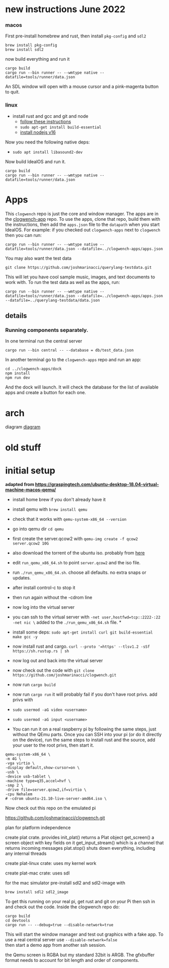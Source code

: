 

# new instructions June 2022


### macos

First pre-install homebrew and rust, then install `pkg-config` and `sdl2`

```shell
brew install pkg-config
brew install sdl2
```

now build everything and run it
```shell
cargo build
cargo run --bin runner -- --wmtype native --datafile=tools/runner/data.json
```

An SDL window will open with a mouse cursor and a pink-magenta button to quit.

### linux

* install rust and gcc and git and node
  * [follow these instructions](https://www.rust-lang.org/tools/install)
  * `sudo apt-get install build-essential`
  * [install nodejs v16](https://github.com/nodesource/distributions/blob/master/README.md) 


Now you need the following native deps:
* `sudo apt install libasound2-dev`

Now build IdealOS and run it.
```shell
cargo build
cargo run --bin runner -- --wmtype native --datafile=tools/runner/data.json
```


# Apps

This `clogwench` repo is just the core and window manager. The apps are in 
the [clogwench-app](https://github.com/joshmarinacci/clogwench-apps) repo. To use the apps, clone
that repo, build them with the instructions, then add the `apps.json` file to the `datapath` when
you start IdealOS. For example: if  you checked out `clogwench-apps` next to `clogwench` then you
can run:

```shell
cargo run --bin runner -- --wmtype native --datafile=tools/runner/data.json --datafile=../clogwench-apps/apps.json
```

You may also want the test data

```shell
git clone https://github.com/joshmarinacci/querylang-testdata.git
```

This will let you have cool sample music, images, and text documents to work with. To run the test data
as well as the apps, run:

```shell
cargo run --bin runner -- --wmtype native --datafile=tools/runner/data.json --datafile=../clogwench-apps/apps.json --datafile=../querylang-testdata/data.json
```



## details

### Running components separately.

In one terminal run the central server

```shell
cargo run --bin central -- --database = db/test_data.json
```

In another terminal go to the `clogwench-apps` repo and run an app:

```shell
cd ../clogwench-apps/dock
npm install
npm run dev
```

And the dock will launch. It will check the database for the list of
available apps and create a button for each one.

# arch

diagram [diagram](./tools/docs/diagram.md)



# old stuff
# initial setup

__adapted from https://graspingtech.com/ubuntu-desktop-18.04-virtual-machine-macos-qemu/__

* install home brew if you don't already have it
* install qemu with `brew install qemu`
* check that it works with `qemu-system-x86_64 --version`
* go into qemu dir `cd qemu`
* first create the server.qcow2 with `qemu-img create -f qcow2 server.qcow2 10G`
* also download the torrent of the ubuntu iso. probably from [here](https://ubuntu.com/download/server)
* edit `run_qemu_x86_64.sh` to point `server.qcow2` and the iso file.
* run `./run_qemu_x86_64.sh`. choose all defaults. no extra snaps or updates.
* after install control-c to stop it
* then run again without the -cdrom line
* now log into the virtual server
* you can ssh to the virtual server with  `-net user,hostfwd=tcp::2222-:22 -net nic \` added to the `./run_qemu_x86_64.sh` file.
   *    
* install some deps: `sudo apt-get install curl git build-essential make gcc -y`
* now install rust and cargo. `curl --proto '=https' --tlsv1.2 -sSf https://sh.rustup.rs | sh`
* now log out and back into the virtual server
* now check out the code with `git clone https://github.com/joshmarinacci/clogwench.git`
* now run `cargo build`
* now run `cargo run` it will probably fail if you don't have root privs. add privs with
* `sudo usermod -aG video <username>`
* `sudo usermod -aG input <username>`


* You can run it on a real raspberry pi by following the same steps, just without the QEmu parts. Once you can SSH into your pi (or do it directly on the device), run the same steps to install rust and the source, add your user to the root privs, then start it.

```
qemu-system-x86_64 \
-m 4G \
-vga virtio \
-display default,show-cursor=on \
-usb \
-device usb-tablet \
-machine type=q35,accel=hvf \
-smp 2 \
-drive file=server.qcow2,if=virtio \
-cpu Nehalem
# -cdrom ubuntu-21.10-live-server-amd64.iso \
```






Now check out this repo on the emulated pi

https://github.com/joshmarinacci/clogwench.git



plan for platform independence

create plat crate. provides
  init_plat() returns a Plat object
  get_screen() a screen object with key fields on it
  get_input_stream() which is a channel that returns incoming messages
  plat.stop() shuts down everything, including any internal threads

create plat-linux crate: uses my kernel work

create plat-mac crate: uses sdl

for the mac simulator pre-install  sdl2 and sdl2-image with

`brew install sdl2 sdl2_image`



To get this running on your real pi, get rust and git on your Pi then
ssh in and check out the code. Inside the clogwench repo do:

``` shell
cargo build
cd devtools
cargo run -- --debug=true --disable-network=true
```

This will start the window manager and test out graphics with a fake app.  To use a real central
server use `--disable-network=false`  
then start a demo app from another ssh session.




the Qemu screen is RGBA  but my standard 32bit is ARGB.
The gfxbuffer format needs to account for bit length and order of components.

